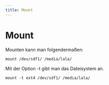 ```yaml
---
title: Mount
---
```


# Mount

Mounten kann man folgendermaßen:

`mount /dev/sdf1/ /media/lala/`

Mit der Option -t gibt man das Dateisystem an.

`mount -t ext4 /dev/sdf1/ /media/lala/`
